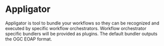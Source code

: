 # Appligator

Appligator is tool to bundle your workflows so they can be recognized and 
executed by specific workflow orchestrators. Workflow orchestrator
specific bundlers will be provided as plugins. 
The default bundler outputs the OGC EOAP format.


